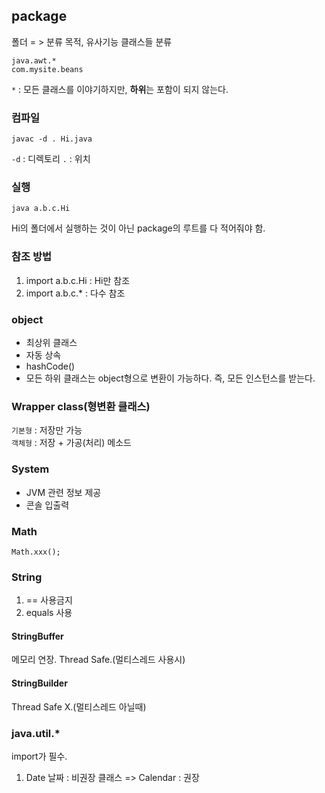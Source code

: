 ## package
폴더 = > 분류 목적, 유사기능 클래스들 분류
```
java.awt.*
com.mysite.beans
```
```*``` : 모든 클래스를 이야기하지만, **하위**는 포함이 되지 않는다.

### 컴파일
```
javac -d . Hi.java
```
```-d``` : 디렉토리
```.``` : 위치

### 실행
```
java a.b.c.Hi
```
Hi의 폴더에서 실행하는 것이 아닌 package의 루트를 다 적어줘야 함.

### 참조 방법
1. import a.b.c.Hi : Hi만 참조
2. import a.b.c.* : 다수 참조

### object
+ 최상위 클래스
+ 자동 상속
+ hashCode()
+ 모든 하위 클래스는 object형으로 변환이 가능하다. 즉, 모든 인스턴스를 받는다.

### Wrapper class(형변환 클래스)
```기본형``` : 저장만 가능      
```객체형``` : 저장 + 가공(처리) 메소드

### System
+ JVM 관련 정보 제공
+ 콘솔 입출력

### Math
```
Math.xxx();
```

### String
1. == 사용금지
2. equals 사용

#### StringBuffer
메모리 연장. Thread Safe.(멀티스레드 사용시)

#### StringBuilder
Thread Safe X.(멀티스레드 아닐때)

### java.util.*
import가 필수.
1. Date 날짜 : 비권장 클래스 => Calendar : 권장    
